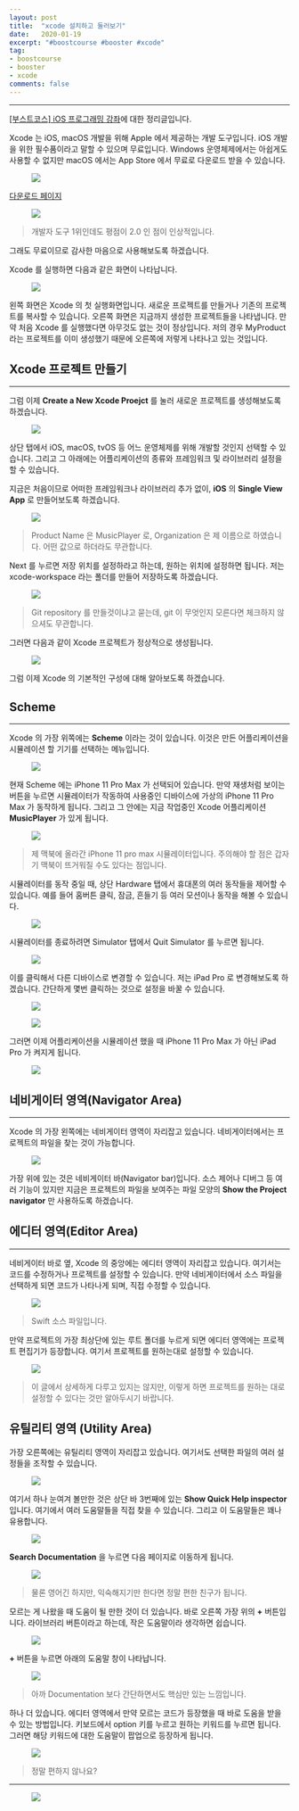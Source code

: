 ```yaml
---
layout: post
title:  "xcode 설치하고 둘러보기"
date:   2020-01-19
excerpt: "#boostcourse #booster #xcode"
tag:
- boostcourse
- booster
- xcode
comments: false
---
```


---

[[부스트코스] iOS 프로그래밍 강좌](https://www.edwith.org/boostcourse-ios/)에 대한 정리글입니다.

Xcode 는 iOS, macOS 개발을 위해 Apple 에서 제공하는 개발 도구입니다. iOS 개발을 위한 필수품이라고 말할 수 있으며 무료입니다. Windows 운영체제에서는 아쉽게도 사용할 수 없지만 macOS 에서는 App Store 에서 무료로 다운로드 받을 수 있습니다.

<figure>
  <a href="https://raw.githubusercontent.com/woojin-hwang/woojin-hwang.github.io/master/_posts/img/xcode/xcode_app_store.png"><img src="https://raw.githubusercontent.com/woojin-hwang/woojin-hwang.github.io/master/_posts/img/xcode/xcode_app_store.png"></a>
</figure>

[다운로드 페이지](https://apps.apple.com/us/app/xcode/id497799835?mt=12)

<figure>
  <a href="https://raw.githubusercontent.com/woojin-hwang/woojin-hwang.github.io/master/_posts/img/xcode/xcode_app_store_review.png"><img src="https://raw.githubusercontent.com/woojin-hwang/woojin-hwang.github.io/master/_posts/img/xcode/xcode_app_store_review.png"></a>
</figure>

> 개발자 도구 1위인데도 평점이 2.0 인 점이 인상적입니다.

그래도 무료이므로 감사한 마음으로 사용해보도록 하겠습니다.

Xcode 를 실행하면 다음과 같은 화면이 나타납니다.

<figure>
  <a href="https://raw.githubusercontent.com/woojin-hwang/woojin-hwang.github.io/master/_posts/img/xcode/xcode_welcome_.png"><img src="https://raw.githubusercontent.com/woojin-hwang/woojin-hwang.github.io/master/_posts/img/xcode/xcode_welcome.png"></a>
</figure>

왼쪽 화면은 Xcode 의 첫 실행화면입니다. 새로운 프로젝트를 만들거나 기존의 프로젝트를 복사할 수 있습니다. 오른쪽 화면은 지금까지 생성한 프로젝트들을 나타냅니다. 만약 처음 Xcode 를 실행했다면 아무것도 없는 것이 정상입니다. 저의 경우 MyProduct 라는 프로젝트를 이미 생성했기 때문에 오른쪽에 저렇게 나타나고 있는 것입니다.

## Xcode 프로젝트 만들기

---

그럼 이제 **Create a New Xcode Proejct** 를 눌러 새로운 프로젝트를 생성해보도록 하겠습니다.

<figure>
  <a href="https://raw.githubusercontent.com/woojin-hwang/woojin-hwang.github.io/master/_posts/img/xcode/xcode_create_new_project.png"><img src="https://raw.githubusercontent.com/woojin-hwang/woojin-hwang.github.io/master/_posts/img/xcode/xcode_create_new_project.png"></a>
</figure>

상단 탭에서 iOS, macOS, tvOS 등 어느 운영체제를 위해 개발할 것인지 선택할 수 있습니다. 그리고 그 아래에는 어플리케이션의 종류와 프레임워크 및 라이브러리 설정을 할 수 있습니다.

지금은 처음이므로 어떠한 프레임워크나 라이브러리 추가 없이, **iOS** 의 **Single View App** 로 만들어보도록 하겠습니다.

<figure>
  <a href="https://raw.githubusercontent.com/woojin-hwang/woojin-hwang.github.io/master/_posts/img/xcode/xcode_create_new_project2.png"><img src="https://raw.githubusercontent.com/woojin-hwang/woojin-hwang.github.io/master/_posts/img/xcode/xcode_create_new_project2.png"></a>
</figure>

> Product Name 은 MusicPlayer 로, Organization 은 제 이름으로 하였습니다. 어떤 값으로 하더라도 무관합니다.

Next 를 누르면 저장 위치를 설정하라고 하는데, 원하는 위치에 설정하면 됩니다. 저는 xcode-workspace 라는 폴더를 만들어 저장하도록 하겠습니다.

<figure>
  <a href="https://raw.githubusercontent.com/woojin-hwang/woojin-hwang.github.io/master/_posts/img/xcode/xcode_create_new_project3.png"><img src="https://raw.githubusercontent.com/woojin-hwang/woojin-hwang.github.io/master/_posts/img/xcode/xcode_create_new_project3.png"></a>
</figure>

> Git repository 를 만들것이냐고 묻는데, git 이 무엇인지 모른다면 체크하지 않으셔도 무관합니다.

그러면 다음과 같이 Xcode 프로젝트가 정상적으로 생성됩니다.

<figure>
  <a href="https://raw.githubusercontent.com/woojin-hwang/woojin-hwang.github.io/master/_posts/img/xcode/xcode_create_new_project4.png"><img src="https://raw.githubusercontent.com/woojin-hwang/woojin-hwang.github.io/master/_posts/img/xcode/xcode_create_new_project4.png"></a>
</figure>

그럼 이제 Xcode 의 기본적인 구성에 대해 알아보도록 하겠습니다.

## Scheme

---

Xcode 의 가장 위쪽에는 **Scheme** 이라는 것이 있습니다. 이것은 만든 어플리케이션을 시뮬레이션 할 기기를 선택하는 메뉴입니다.

<figure>
  <a href="https://raw.githubusercontent.com/woojin-hwang/woojin-hwang.github.io/master/_posts/img/xcode/xcode_scheme1.png"><img src="https://raw.githubusercontent.com/woojin-hwang/woojin-hwang.github.io/master/_posts/img/xcode/xcode_scheme1.png"></a>
</figure>

현재 Scheme 에는 iPhone 11 Pro Max 가 선택되어 있습니다. 만약 재생처럼 보이는 버튼을 누르면 시뮬레이터가 작동하여 사용중인 디바이스에 가상의 iPhone 11 Pro Max 가 동작하게 됩니다. 그리고 그 안에는 지금 작업중인 Xcode 어플리케이션 **MusicPlayer** 가 있게 됩니다.

<figure>
  <a href="https://raw.githubusercontent.com/woojin-hwang/woojin-hwang.github.io/master/_posts/img/xcode/iphone_11_pro_max.png"><img src="https://raw.githubusercontent.com/woojin-hwang/woojin-hwang.github.io/master/_posts/img/xcode/iphone_11_pro_max.png"></a>
</figure>

> 제 맥북에 올라간 iPhone 11 pro max 시뮬레이터입니다. 주의해야 할 점은 갑자기 맥북이 뜨거워질 수도 있다는 점입니다.

시뮬레이터를 동작 중일 때, 상단 Hardware 탭에서 휴대폰의 여러 동작들을 제어할 수 있습니다. 예를 들어 홈버튼 클릭, 잠금, 흔들기 등 여러 모션이나 동작을 해볼 수 있습니다.

<figure>
  <a href="https://raw.githubusercontent.com/woojin-hwang/woojin-hwang.github.io/master/_posts/img/xcode/simulator_hardware.png"><img src="https://raw.githubusercontent.com/woojin-hwang/woojin-hwang.github.io/master/_posts/img/xcode/simulator_hardware.png"></a>
</figure>

시뮬레이터를 종료하려면 Simulator 탭에서 Quit Simulator 를 누르면 됩니다.

<figure>
  <a href="https://raw.githubusercontent.com/woojin-hwang/woojin-hwang.github.io/master/_posts/img/xcode/simulator.png"><img src="https://raw.githubusercontent.com/woojin-hwang/woojin-hwang.github.io/master/_posts/img/xcode/simulator.png"></a>
</figure>

이를 클릭해서 다른 디바이스로 변경할 수 있습니다. 저는 iPad Pro 로 변경해보도록 하겠습니다. 간단하게 몇번 클릭하는 것으로 설정을 바꿀 수 있습니다.

<figure>
  <a href="https://raw.githubusercontent.com/woojin-hwang/woojin-hwang.github.io/master/_posts/img/xcode/xcode_scheme2.png"><img src="https://raw.githubusercontent.com/woojin-hwang/woojin-hwang.github.io/master/_posts/img/xcode/xcode_scheme2.png"></a>
</figure>

<figure>
  <a href="https://raw.githubusercontent.com/woojin-hwang/woojin-hwang.github.io/master/_posts/img/xcode/xcode_scheme3.png"><img src="https://raw.githubusercontent.com/woojin-hwang/woojin-hwang.github.io/master/_posts/img/xcode/xcode_scheme3.png"></a>
</figure>

그러면 이제 어플리케이션을 시뮬레이션 했을 때 iPhone 11 Pro Max 가 아닌 iPad Pro 가 켜지게 됩니다.

<figure>
  <a href="https://raw.githubusercontent.com/woojin-hwang/woojin-hwang.github.io/master/_posts/img/xcode/ipad_pro.png"><img src="https://raw.githubusercontent.com/woojin-hwang/woojin-hwang.github.io/master/_posts/img/xcode/ipad_pro.png"></a>
</figure>

## 네비게이터 영역(Navigator Area)

---

Xcode 의 가장 왼쪽에는 네비게이터 영역이 자리잡고 있습니다. 네비게이터에서는 프로젝트의 파일을 찾는 것이 가능합니다.

<figure>
  <a href="https://raw.githubusercontent.com/woojin-hwang/woojin-hwang.github.io/master/_posts/img/xcode/navigator.png"><img src="https://raw.githubusercontent.com/woojin-hwang/woojin-hwang.github.io/master/_posts/img/xcode/navigator.png"></a>
</figure>

가장 위에 있는 것은 네비게이터 바(Navigator bar)입니다. 소스 제어나 디버그 등 여러 기능이 있지만 지금은 프로젝트의 파일을 보여주는 파일 모양의 **Show the Project navigator** 만 사용하도록 하겠습니다.

## 에디터 영역(Editor Area)

---

네비게이터 바로 옆, Xcode 의 중앙에는 에디터 영역이 자리잡고 있습니다. 여기서는 코드를 수정하거나 프로젝트를 설정할 수 있습니다. 만약 네비게이터에서 소스 파일을 선택하게 되면 코드가 나타나게 되며, 직접 수정할 수 있습니다.

<figure>
  <a href="https://raw.githubusercontent.com/woojin-hwang/woojin-hwang.github.io/master/_posts/img/xcode/xcode_sourcefile.png"><img src="https://raw.githubusercontent.com/woojin-hwang/woojin-hwang.github.io/master/_posts/img/xcode/xcode_sourcefile.png"></a>
</figure>

> Swift 소스 파일입니다.

만약 프로젝트의 가장 최상단에 있는 루트 폴더를 누르게 되면 에디터 영역에는 프로젝트 편집기가 등장합니다. 여기서 프로젝트를 원하는대로 설정할 수 있습니다.

<figure>
  <a href="https://raw.githubusercontent.com/woojin-hwang/woojin-hwang.github.io/master/_posts/img/xcode/xcode_rootfile.png"><img src="https://raw.githubusercontent.com/woojin-hwang/woojin-hwang.github.io/master/_posts/img/xcode/xcode_rootfile.png"></a>
</figure>

> 이 글에서 상세하게 다루고 있지는 않지만, 이렇게 하면 프로젝트를 원하는 대로 설정할 수 있다는 것만 알아두시기 바랍니다.

## 유틸리티 영역 (Utility Area)

가장 오른쪽에는 유틸리티 영역이 자리잡고 있습니다. 여기서도 선택한 파일의 여러 설정들을 조작할 수 있습니다.

<figure>
  <a href="https://raw.githubusercontent.com/woojin-hwang/woojin-hwang.github.io/master/_posts/img/xcode/utility.png"><img src="https://raw.githubusercontent.com/woojin-hwang/woojin-hwang.github.io/master/_posts/img/xcode/utility.png"></a>
</figure>

여기서 하나 눈여겨 볼만한 것은 상단 바 3번째에 있는 **Show Quick Help inspector** 입니다. 여기에서 여러 도움말들을 직접 찾을 수 있습니다. 그리고 이 도움말들은 꽤나 유용합니다.

<figure>
  <a href="https://raw.githubusercontent.com/woojin-hwang/woojin-hwang.github.io/master/_posts/img/xcode/xcode_quick_help.png"><img src="https://raw.githubusercontent.com/woojin-hwang/woojin-hwang.github.io/master/_posts/img/xcode/xcode_quick_help.png"></a>
</figure>

**Search Documentation** 을 누르면 다음 페이지로 이동하게 됩니다.

<figure>
  <a href="https://raw.githubusercontent.com/woojin-hwang/woojin-hwang.github.io/master/_posts/img/xcode/xcode_quick_help2.png"><img src="https://raw.githubusercontent.com/woojin-hwang/woojin-hwang.github.io/master/_posts/img/xcode/xcode_quick_help2.png"></a>
</figure>

> 물론 영어긴 하지만, 익숙해지기만 한다면 정말 편한 친구가 됩니다.

모르는 게 나왔을 때 도움이 될 만한 것이 더 있습니다. 바로 오른쪽 가장 위의 **+** 버튼입니다. 라이브러리 버튼이라고 하는데, 작은 도움말이라 생각하면 쉽습니다.

<figure>
  <a href="https://raw.githubusercontent.com/woojin-hwang/woojin-hwang.github.io/master/_posts/img/xcode/library.png"><img src="https://raw.githubusercontent.com/woojin-hwang/woojin-hwang.github.io/master/_posts/img/xcode/library.png"></a>
</figure>

**+** 버튼을 누르면 아래의 도움말 창이 나타납니다.

<figure>
  <a href="https://raw.githubusercontent.com/woojin-hwang/woojin-hwang.github.io/master/_posts/img/xcode/library2.png"><img src="https://raw.githubusercontent.com/woojin-hwang/woojin-hwang.github.io/master/_posts/img/xcode/library2.png"></a>
</figure>

> 아까 Documentation 보다 간단하면서도 핵심만 있는 느낌입니다.

하나 더 있습니다. 에디터 영역에서 만약 모르는 코드가 등장했을 때 바로 도움을 받을 수 있는 방법입니다. 키보드에서 option 키를 누르고 원하는 키워드를 누르면 됩니다. 그러면 해당 키워드에 대한 도움말이 팝업으로 등장하게 됩니다.

<figure>
  <a href="https://raw.githubusercontent.com/woojin-hwang/woojin-hwang.github.io/master/_posts/img/xcode/help_option.png"><img src="https://raw.githubusercontent.com/woojin-hwang/woojin-hwang.github.io/master/_posts/img/xcode/help_option.png"></a>
</figure>

> 정말 편하지 않나요?

---

<figure>
  <a href="https://raw.githubusercontent.com/woojin-hwang/woojin-hwang.github.io/master/_posts/img/boostcourse/tag.jpg"><img src="https://raw.githubusercontent.com/woojin-hwang/woojin-hwang.github.io/master/_posts/img/boostcourse/tag.jpg"></a>
</figure>
